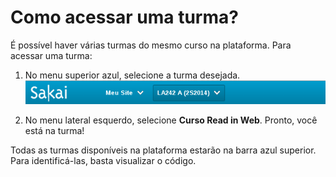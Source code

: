 # Como acessar uma turma?

É possível haver várias turmas do mesmo curso na plataforma. Para acessar uma turma:

1. No menu superior azul, selecione a turma desejada.
![Menu selecionar turma](images/select-class.png)

2. No menu lateral esquerdo, selecione **Curso Read in Web**. Pronto, você está na turma!

Todas as turmas disponíveis na plataforma estarão na barra azul superior. Para identificá-las, basta visualizar o código.